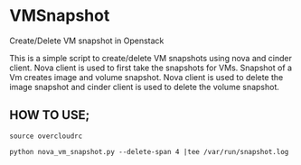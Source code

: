# VMSnapshot
Create/Delete VM snapshot in Openstack

This is a simple script to create/delete VM snapshots using nova and
cinder client.
Nova client is used to first take the snapshots for VMs. Snapshot of
a Vm creates image and volume snapshot.
Nova client is used to delete the image snapshot and cinder client is
used to delete the volume snapshot.

## HOW TO USE;

`source overcloudrc`

`python nova_vm_snapshot.py --delete-span 4 |tee /var/run/snapshot.log`

